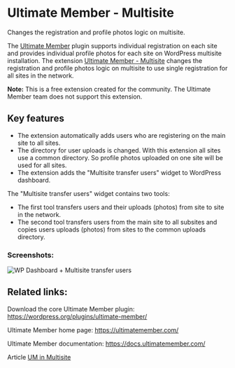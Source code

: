 # Ultimate Member - Multisite
Changes the registration and profile photos logic on multisite.

The [Ultimate Member](https://wordpress.org/plugins/ultimate-member/) plugin supports individual registration on each site and provides individual profile photos for each site on WordPress multisite installation. 
The extension [Ultimate Member - Multisite](https://github.com/umdevelopera/um-multisite) changes the registration and profile photos logic on multisite to use single registration for all sites in the network.

__Note:__ This is a free extension created for the community. The Ultimate Member team does not support this extension.

## Key features
- The extension automatically adds users who are registering on the main site to all sites.
- The directory for user uploads is changed. With this extension all sites use a common directory. So profile photos uploaded on one site will be used for all sites.
- The extension adds the "Multisite transfer users" widget to WordPress dashboard.

The "Multisite transfer users" widget contains two tools:
- The first tool transfers users and their uploads (photos) from site to site in the network. 
- The second tool transfers users from the main site to all subsites and copies users uploads (photos) from sites to the common uploads directory.

### Screenshots:
![WP Dashboard + Multisite transfer users](https://user-images.githubusercontent.com/113178913/190995444-ba0da47f-2633-4e15-9c31-ee134ec9be6f.png)

## Related links:
Download the core Ultimate Member plugin: https://wordpress.org/plugins/ultimate-member/

Ultimate Member home page: https://ultimatemember.com/

Ultimate Member documentation: https://docs.ultimatemember.com/

Article [UM in Multisite](https://docs.ultimatemember.com/article/1717-um-in-multisite)
